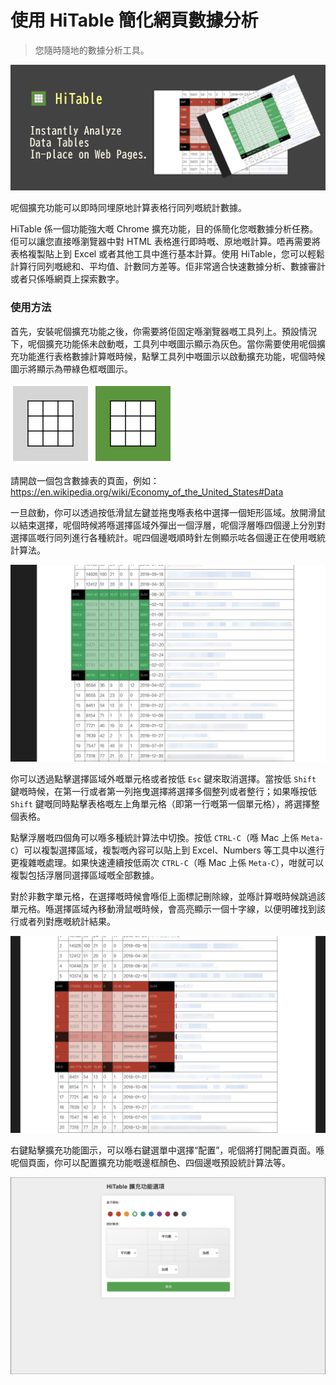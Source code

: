 使用 HiTable 簡化網頁數據分析
===

> 您隨時隨地的數據分析工具。

![](docs/assets/tile-1.png)

呢個擴充功能可以即時同埋原地計算表格行同列嘅統計數據。

HiTable 係一個功能強大嘅 Chrome 擴充功能，目的係簡化您嘅數據分析任務。佢可以讓您直接喺瀏覽器中對 HTML 表格進行即時嘅、原地嘅計算。唔再需要將表格複製貼上到 Excel 或者其他工具中進行基本計算。使用 HiTable，您可以輕鬆計算行同列嘅總和、平均值、計數同方差等。佢非常適合快速數據分析、數據審計或者只係喺網頁上探索數字。

### 使用方法

首先，安裝呢個擴充功能之後，你需要將佢固定喺瀏覽器嘅工具列上。預設情況下，呢個擴充功能係未啟動嘅，工具列中嘅圖示顯示為灰色。當你需要使用呢個擴充功能進行表格數據計算嘅時候，點擊工具列中嘅圖示以啟動擴充功能，呢個時候圖示將顯示為帶綠色框嘅圖示。

![](src/assets/inactive.png)
![](src/assets/active.png)

請開啟一個包含數據表的頁面，例如：
https://en.wikipedia.org/wiki/Economy_of_the_United_States#Data

一旦啟動，你可以透過按低滑鼠左鍵並拖曳喺表格中選擇一個矩形區域。放開滑鼠以結束選擇，呢個時候將喺選擇區域外彈出一個浮層，呢個浮層喺四個邊上分別對選擇區嘅行同列進行各種統計。呢四個邊嘅順時針左側顯示咗各個邊正在使用嘅統計算法。

![](docs/assets/screenshot-1.png)

你可以透過點擊選擇區域外嘅單元格或者按低 `Esc` 鍵來取消選擇。當按低 `Shift` 鍵嘅時候，在第一行或者第一列拖曳選擇將選擇多個整列或者整行；如果喺按低 `Shift` 鍵嘅同時點擊表格嘅左上角單元格（即第一行嘅第一個單元格），將選擇整個表格。

點擊浮層嘅四個角可以喺多種統計算法中切換。按低 `CTRL-C`（喺 Mac 上係 `Meta-C`）可以複製選擇區域，複製嘅內容可以貼上到 Excel、Numbers 等工具中以進行更複雜嘅處理。如果快速連續按低兩次 `CTRL-C`（喺 Mac 上係 `Meta-C`），咁就可以複製包括浮層同選擇區域嘅全部數據。

對於非數字單元格，在選擇嘅時候會喺佢上面標記刪除線，並喺計算嘅時候跳過該單元格。喺選擇區域內移動滑鼠嘅時候，會高亮顯示一個十字線，以便明確找到該行或者列對應嘅統計結果。

![](docs/assets/screenshot-2.png)

右鍵點擊擴充功能圖示，可以喺右鍵選單中選擇“配置”，呢個將打開配置頁面。喺呢個頁面，你可以配置擴充功能嘅邊框顏色、四個邊嘅預設統計算法等。

![](docs/assets/config-zh_HK.png)